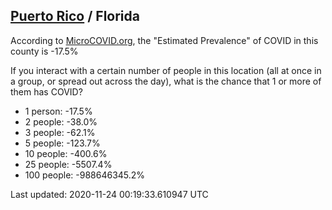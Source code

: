 
## [Puerto Rico](/united-states/puerto-rico) / Florida

According to [MicroCOVID.org](http://microcovid.org),
the "Estimated Prevalence" of COVID in this county is -17.5%

If you interact with a certain number of people in this location
(all at once in a group, or spread out across the day), what is the chance that
1 or more of them has COVID?

- 1 person: -17.5%
- 2 people: -38.0%
- 3 people: -62.1%
- 5 people: -123.7%
- 10 people: -400.6%
- 25 people: -5507.4%
- 100 people: -988646345.2%

Last updated: 2020-11-24 00:19:33.610947 UTC
